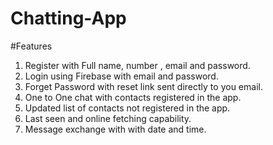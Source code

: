 # Chatting-App
#Features
1. Register with Full name, number , email and password.
2. Login using Firebase with email and password.
3. Forget Password with reset link sent directly to you email.
4. One to One chat with contacts registered in the app.
5. Updated list of contacts not registered in the app.
6. Last seen and online fetching capability.
7. Message exchange with with date and time.
